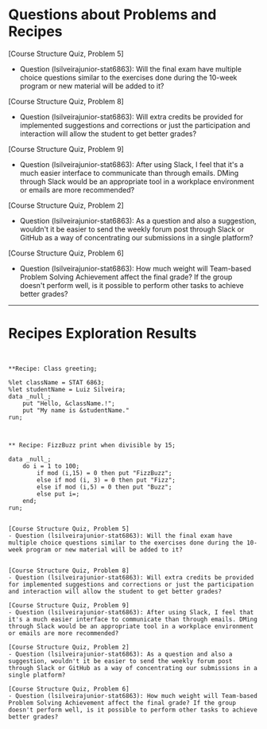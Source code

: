 
# Questions about Problems and Recipes


[Course Structure Quiz, Problem 5]
- Question (lsilveirajunior-stat6863): Will the final exam have multiple choice questions similar to the exercises done during the 10-week program or new material will be added to it?

  
[Course Structure Quiz, Problem 8]
- Question (lsilveirajunior-stat6863): Will extra credits be provided for implemented suggestions and corrections or just the participation and interaction will allow the student to get better grades?
  
[Course Structure Quiz, Problem 9]
- Question (lsilveirajunior-stat6863): After using Slack, I feel that it's a much easier interface to communicate than through emails. DMing through Slack would be an appropriate tool in a workplace environment or emails are more recommended? 
  
[Course Structure Quiz, Problem 2]
- Question (lsilveirajunior-stat6863): As a question and also a suggestion, wouldn't it be easier to send the weekly forum post through Slack or GitHub as a way of concentrating our submissions in a single platform?
  
[Course Structure Quiz, Problem 6]
- Question (lsilveirajunior-stat6863): How much weight will Team-based Problem Solving Achievement affect the final grade? If the group doesn't perform well, is it possible to perform other tasks to achieve better grades?

***



# Recipes Exploration Results



```


**Recipe: Class greeting;

%let className = STAT 6863;
%let studentName = Luiz Silveira;
data _null_;
    put "Hello, &className.!";
    put "My name is &studentName."
run;



** Recipe: FizzBuzz print when divisible by 15;

data _null_;
    do i = 1 to 100;
        if mod (i,15) = 0 then put "FizzBuzz";
        else if mod (i, 3) = 0 then put "Fizz";
        else if mod (i,5) = 0 then put "Buzz";
        else put i=;
    end;
run;


[Course Structure Quiz, Problem 5]
- Question (lsilveirajunior-stat6863): Will the final exam have multiple choice questions similar to the exercises done during the 10-week program or new material will be added to it?

  
[Course Structure Quiz, Problem 8]
- Question (lsilveirajunior-stat6863): Will extra credits be provided for implemented suggestions and corrections or just the participation and interaction will allow the student to get better grades?
  
[Course Structure Quiz, Problem 9]
- Question (lsilveirajunior-stat6863): After using Slack, I feel that it's a much easier interface to communicate than through emails. DMing through Slack would be an appropriate tool in a workplace environment or emails are more recommended? 
  
[Course Structure Quiz, Problem 2]
- Question (lsilveirajunior-stat6863): As a question and also a suggestion, wouldn't it be easier to send the weekly forum post through Slack or GitHub as a way of concentrating our submissions in a single platform?
  
[Course Structure Quiz, Problem 6]
- Question (lsilveirajunior-stat6863): How much weight will Team-based Problem Solving Achievement affect the final grade? If the group doesn't perform well, is it possible to perform other tasks to achieve better grades?

